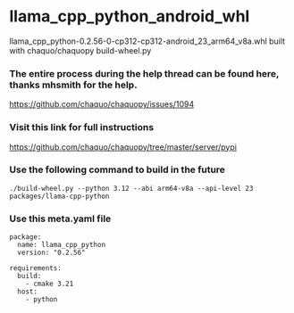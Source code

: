 # llama_cpp_python_android_whl
llama_cpp_python-0.2.56-0-cp312-cp312-android_23_arm64_v8a.whl built with chaquo/chaquopy build-wheel.py

### The entire process during the help thread can be found here, thanks mhsmith for the help.
https://github.com/chaquo/chaquopy/issues/1094

### Visit this link for full instructions
https://github.com/chaquo/chaquopy/tree/master/server/pypi

### Use the following command to build in the future
```./build-wheel.py --python 3.12 --abi arm64-v8a --api-level 23 packages/llama-cpp-python```

### Use this meta.yaml file
```
package:
  name: llama_cpp_python
  version: "0.2.56"

requirements:
  build:
    - cmake 3.21
  host:
    - python
```
